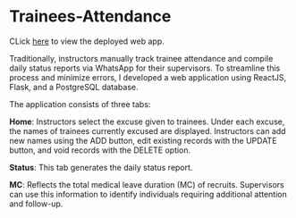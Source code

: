 # Trainees-Attendance

CLick [here](https://glacial-falls-17702-9b8309e416b8.herokuapp.com/) to view the deployed web app.

Traditionally, instructors manually track trainee attendance and compile daily status reports via WhatsApp for their supervisors. To streamline this process and minimize errors, I developed a web application using ReactJS, Flask, and a PostgreSQL database.

The application consists of three tabs:

**Home**: Instructors select the excuse given to trainees. Under each excuse, the names of trainees currently excused are displayed. Instructors can add new names using the ADD button, edit existing records with the UPDATE button, and void records with the DELETE option.

**Status**: This tab generates the daily status report.

**MC**: Reflects the total medical leave duration (MC) of recruits. Supervisors can use this information to identify individuals requiring additional attention and follow-up.
